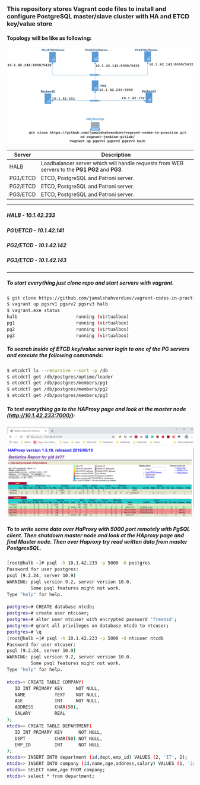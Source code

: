 ### This repository stores Vagrant code files to install and configure PostgreSQL master/slave cluster with HA and ETCD key/value store

#### Topology will be like as following:
![topologyPG](images/topologyPG.PNG)


| Server | Description |
| ------ | ----------- |
| HALB | Loadbalancer server which will handle requests from WEB servers to the **PG1** **PG2** and **PG3**. |
| PG1/ETCD    | ETCD, PostgreSQL and Patroni server. |
| PG2/ETCD    | ETCD, PostgreSQL and Patroni server. |
| PG3/ETCD    | ETCD, PostgreSQL and Patroni server. |

---
##### HALB - **10.1.42.233**
##### PG1/ETCD - **10.1.42.141**
##### PG2/ETCD - **10.1.42.142** 
##### PG3/ETCD - **10.1.42.143**
---

##### To start everything just clone repo and start servers with vagrant. 

``` bash
$ git clone https://github.com/jamalshahverdiev/vagrant-codes-in-practice.git && cd vagrant-jenkins-gitlab/
$ vagrant up pgsrv1 pgsrv2 pgsrv3 halb
$ vagrant.exe status
halb                      running (virtualbox)
pg1                       running (virtualbox)
pg2                       running (virtualbox)
pg3                       running (virtualbox)
```

##### To search inside of ETCD key/value server login to one of the PG servers and execute the following commands:

``` bash
$ etcdctl ls --recursive --sort -p /db
$ etcdctl get /db/postgres/optime/leader
$ etcdctl get /db/postgres/members/pg1
$ etcdctl get /db/postgres/members/pg2
$ etcdctl get /db/postgres/members/pg3
```

##### To test everything go to the HAProxy page and look at the master node (http://10.1.42.233:7000/):
![Result](images/haproxy.PNG) 

##### To to write some data over HaProxy with 5000 port remotely with PgSQL client. Then shutdown master node and look at the HAproxy page and find Master node. Then over Haproxy try read written data from master PostgresSQL.

```bash
[root@halb ~]# psql -h 10.1.42.233 -p 5000 -U postgres
Password for user postgres:
psql (9.2.24, server 10.9)
WARNING: psql version 9.2, server version 10.0.
         Some psql features might not work.
Type "help" for help.

postgres=# CREATE database ntcdb;
postgres=# create user ntcuser;
postgres=# alter user ntcuser with encrypted password 'freebsd';
postgres=# grant all privileges on database ntcdb to ntcuser;
postgres=# \q
[root@halb ~]# psql -h 10.1.42.233 -p 5000 -U ntcuser ntcdb
Password for user ntcuser:
psql (9.2.24, server 10.9)
WARNING: psql version 9.2, server version 10.0.
         Some psql features might not work.
Type "help" for help.

ntcdb=> CREATE TABLE COMPANY(
   ID INT PRIMARY KEY     NOT NULL,
   NAME           TEXT    NOT NULL,
   AGE            INT     NOT NULL,
   ADDRESS        CHAR(50),
   SALARY         REAL
);
ntcdb=> CREATE TABLE DEPARTMENT(
   ID INT PRIMARY KEY      NOT NULL,
   DEPT           CHAR(50) NOT NULL,
   EMP_ID         INT      NOT NULL
);
ntcdb=> INSERT INTO department (id,dept,emp_id) VALUES (2, 'IT', 2);
ntcdb=> INSERT INTO company (id,name,age,address,salary) VALUES (1, 'Jamal', 32, 'Azerbaijan, Baku', 450);
ntcdb=> SELECT name,age FROM company;
ntcdb=> select * from department;
```



